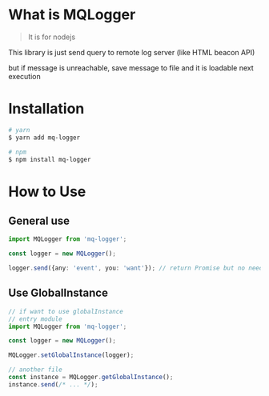 # What is MQLogger

> It is for nodejs

This library is just send query to remote log server (like HTML beacon API)

but if message is unreachable, save message to file and it is loadable next execution

# Installation

```bash
# yarn
$ yarn add mq-logger
``` 

```bash
# npm
$ npm install mq-logger
```

# How to Use

## General use
```typescript
import MQLogger from 'mq-logger';

const logger = new MQLogger();

logger.send({any: 'event', you: 'want'}); // return Promise but no need wait
```

## Use GlobalInstance
```typescript
// if want to use globalInstance
// entry module
import MQLogger from 'mq-logger';

const logger = new MQLogger();

MQLogger.setGlobalInstance(logger);

// another file
const instance = MQLogger.getGlobalInstance();
instance.send(/* ... */);
```

